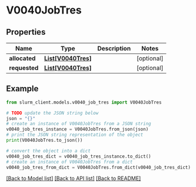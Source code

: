 # V0040JobTres


## Properties

Name | Type | Description | Notes
------------ | ------------- | ------------- | -------------
**allocated** | [**List[V0040Tres]**](V0040Tres.md) |  | [optional] 
**requested** | [**List[V0040Tres]**](V0040Tres.md) |  | [optional] 

## Example

```python
from slurm_client.models.v0040_job_tres import V0040JobTres

# TODO update the JSON string below
json = "{}"
# create an instance of V0040JobTres from a JSON string
v0040_job_tres_instance = V0040JobTres.from_json(json)
# print the JSON string representation of the object
print(V0040JobTres.to_json())

# convert the object into a dict
v0040_job_tres_dict = v0040_job_tres_instance.to_dict()
# create an instance of V0040JobTres from a dict
v0040_job_tres_from_dict = V0040JobTres.from_dict(v0040_job_tres_dict)
```
[[Back to Model list]](../README.md#documentation-for-models) [[Back to API list]](../README.md#documentation-for-api-endpoints) [[Back to README]](../README.md)


